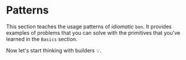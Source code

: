 # Patterns

This section teaches the usage patterns of _idiomatic_ `bon`. It provides examples of problems that you can solve with the primitives that you've learned in the `Basics` section.

Now let's start thinking with builders 💡.
